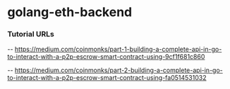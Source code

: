 # golang-eth-backend

### Tutorial URLs

-- https://medium.com/coinmonks/part-1-building-a-complete-api-in-go-to-interact-with-a-p2p-escrow-smart-contract-using-9cf1f681c860

-- https://medium.com/coinmonks/part-2-building-a-complete-api-in-go-to-interact-with-a-p2p-escrow-smart-contract-using-fa0514531032
